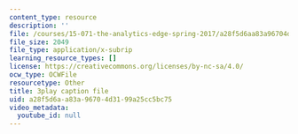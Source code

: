 ```yaml
---
content_type: resource
description: ''
file: /courses/15-071-the-analytics-edge-spring-2017/a28f5d6aa83a96704d3199a25cc5bc75_mi-pl3_fIfc.srt
file_size: 2049
file_type: application/x-subrip
learning_resource_types: []
license: https://creativecommons.org/licenses/by-nc-sa/4.0/
ocw_type: OCWFile
resourcetype: Other
title: 3play caption file
uid: a28f5d6a-a83a-9670-4d31-99a25cc5bc75
video_metadata:
  youtube_id: null
---
```

